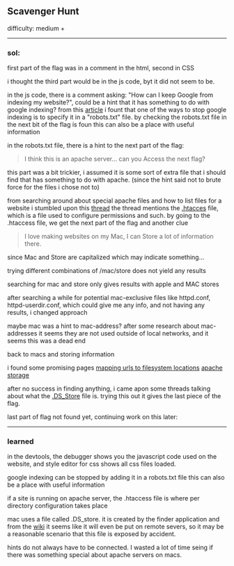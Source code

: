 ## Scavenger Hunt

difficulty: medium +

--- 

### sol:

first part of the flag was in a comment in the html, second in CSS

i thought the third part would be in the js code, byt it did not seem to be.

in the js code, there is a comment asking: "How can I keep Google from indexing my website?", could be a hint that it has something to do with google indexing?
from this [article](https://www.ilfusion.com/how-to-prevent-google-from-indexing-certain-web-pages) i fount that one of the ways to stop google indexing is to specify it in a "robots.txt" file.
by checking the robots.txt file in the next bit of the flag is foun this can also be a place with useful information

in the robots.txt file, there is a hint to the next part of the flag:

> I think this is an apache server... can you Access the next flag?

this part was a bit trickier, i assumed it is some sort of extra file that i should find that has something to do with apache.
(since the hint said not to brute force for the files i chose not to)

from searching around about special apache files and how to list files for a website i stumbled upon this [thread](https://stackoverflow.com/questions/4010158/is-it-possible-to-get-a-list-of-files-under-a-directory-of-a-website-how) 
the thread mentions the [.htacces](https://httpd.apache.org/docs/2.4/howto/htaccess.html) file, which is a file used to configure permissions and such.
by going to the .htaccess file, we get the next part of the flag and another clue

> I love making websites on my Mac, I can Store a lot of information there.

since Mac and Store are capitalized which may indicate something...

trying different combinations of /mac/store does not yield any results

searching for mac and store only gives results with apple and MAC stores

after searching a while for potential mac-exclusive files like httpd.conf, httpd-userdir.conf, which could give me any info, and not having any results, i changed approach


maybe mac was a hint to mac-address?
after some research about mac-addresses it seems they are not used outside of local networks, and it seems this was a dead end

back to macs and storing information

i found some promising pages 
[mapping urls to filesystem locations](https://httpd.apache.org/docs/trunk/urlmapping.html)
[apache storage](https://metacpan.org/pod/Apache::Storage)

after no success in finding anything, i came apon some threads talking about what the [.DS_Store](https://en.wikipedia.org/wiki/.DS_Store) file is.
trying this out it gives the last piece of the flag.

last part of flag not found yet, continuing work on this later:

---

### learned

in the devtools, the debugger shows you the javascript code used on the website, and style editor for css shows all css files loaded.

google indexing can be stopped by adding it in a robots.txt file this can also be a place with useful information

if a site is running on apache server, the .htaccess file is where per directory configuration takes place

mac uses a file called .DS_store. it is created by the finder application and from the [wiki](https://en.wikipedia.org/wiki/.DS_Store) it seems like it will even be put on remote severs, so it may be a reasonable scenario that this file is exposed by accident. 

hints do not always have to be connected. I wasted a lot of time seing if there was something special about apache servers on macs.
